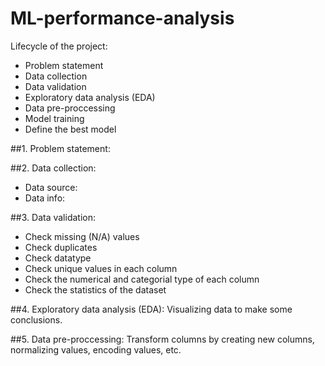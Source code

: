 # ML-performance-analysis

Lifecycle of the project:
- Problem statement
- Data collection
- Data validation
- Exploratory data analysis (EDA)
- Data pre-proccessing
- Model training
- Define the best model

##1. Problem statement:


##2. Data collection:
- Data source:
- Data info: 

##3. Data validation:
- Check missing (N/A) values
- Check duplicates
- Check datatype
- Check unique values in each column
- Check the numerical and categorial type of each column
- Check the statistics of the dataset


##4. Exploratory data analysis (EDA):
Visualizing data to make some conclusions.

##5. Data pre-proccessing:
Transform columns by creating new columns, normalizing values, encoding values, etc.
